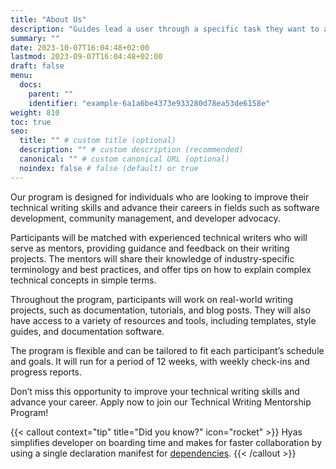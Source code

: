 ```yaml
---
title: "About Us"
description: "Guides lead a user through a specific task they want to accomplish, often with a sequence of steps."
summary: ""
date: 2023-10-07T16:04:48+02:00
lastmod: 2023-09-07T16:04:48+02:00
draft: false
menu:
  docs:
    parent: ""
    identifier: "example-6a1a6be4373e933280d78ea53de6158e"
weight: 810
toc: true
seo:
  title: "" # custom title (optional)
  description: "" # custom description (recommended)
  canonical: "" # custom canonical URL (optional)
  noindex: false # false (default) or true
---
```


Our program is designed for individuals who are looking to improve their technical writing skills and advance their careers in fields such as software development, community management, and developer advocacy.

Participants will be matched with experienced technical writers who will serve as mentors, providing guidance and feedback on their writing projects. The mentors will share their knowledge of industry-specific terminology and best practices, and offer tips on how to explain complex technical concepts in simple terms.

Throughout the program, participants will work on real-world writing projects, such as documentation, tutorials, and blog posts. They will also have access to a variety of resources and tools, including templates, style guides, and documentation software.

The program is flexible and can be tailored to fit each participant’s schedule and goals. It will run for a period of 12 weeks, with weekly check-ins and progress reports.

Don’t miss this opportunity to improve your technical writing skills and advance your career. Apply now to join our Technical Writing Mentorship Program!

{{< callout context="tip" title="Did you know?" icon="rocket" >}}
Hyas simplifies developer on boarding time and makes for faster collaboration by using a single declaration manifest for [dependencies](https://docs.gethyas.com/concepts/dependencies/).
{{< /callout >}}
